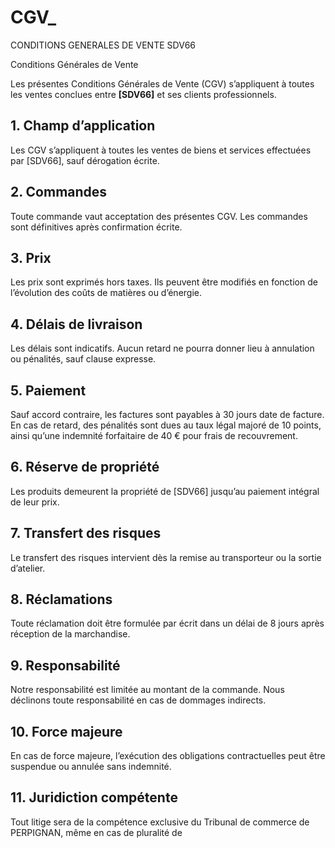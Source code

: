 # CGV_
CONDITIONS GENERALES DE VENTE SDV66

Conditions Générales de Vente</h1> 

  <p>Les présentes Conditions Générales de Vente (CGV) s’appliquent à toutes les ventes conclues entre <strong>[SDV66]</strong> et ses clients professionnels.</p> 

  <h2>1. Champ d’application</h2> 
  <p>Les CGV s’appliquent à toutes les ventes de biens et services effectuées par [SDV66], sauf dérogation écrite.</p> 

  <h2>2. Commandes</h2> 
  <p>Toute commande vaut acceptation des présentes CGV. Les commandes sont définitives après confirmation écrite.</p> 

  <h2>3. Prix</h2> 
  <p>Les prix sont exprimés hors taxes. Ils peuvent être modifiés en fonction de l’évolution des coûts de matières ou d’énergie.</p> 

  <h2>4. Délais de livraison</h2> 
  <p>Les délais sont indicatifs. Aucun retard ne pourra donner lieu à annulation ou pénalités, sauf clause expresse.</p> 

  <h2>5. Paiement</h2> 
  <p>Sauf accord contraire, les factures sont payables à 30 jours date de facture. En cas de retard, des pénalités sont dues au taux légal majoré de 10 points, ainsi qu’une indemnité forfaitaire de 40 € pour frais de recouvrement.</p> 

  <h2>6. Réserve de propriété</h2> 
  <p>Les produits demeurent la propriété de [SDV66] jusqu’au paiement intégral de leur prix.</p> 

  <h2>7. Transfert des risques</h2> 
  <p>Le transfert des risques intervient dès la remise au transporteur ou la sortie d’atelier.</p> 

  <h2>8. Réclamations</h2> 
  <p>Toute réclamation doit être formulée par écrit dans un délai de 8 jours après réception de la marchandise.</p> 

  <h2>9. Responsabilité</h2> 
  <p>Notre responsabilité est limitée au montant de la commande. Nous déclinons toute responsabilité en cas de dommages indirects.</p> 

  <h2>10. Force majeure</h2> 
  <p>En cas de force majeure, l’exécution des obligations contractuelles peut être suspendue ou annulée sans indemnité.</p> 

  <h2>11. Juridiction compétente</h2> 
  <p>Tout litige sera de la compétence exclusive du Tribunal de commerce de PERPIGNAN, même en cas de pluralité de 
